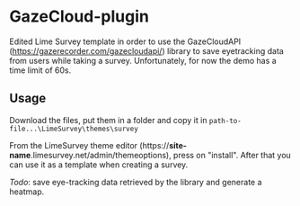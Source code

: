 # GazeCloud-plugin
 
Edited Lime Survey template in order to use the GazeCloudAPI (https://gazerecorder.com/gazecloudapi/) library to save eyetracking data from users while taking a survey.
Unfortunately, for now the demo has a time limit of 60s.

## Usage
Download the files, put them in a folder and copy it in `path-to-file...\LimeSurvey\themes\survey`

From the LimeSurvey theme editor (https://**site-name**.limesurvey.net/admin/themeoptions), press on "install". After that you can use it as a template when creating a survey.

_Todo_: save eye-tracking data retrieved by the library and generate a heatmap.

